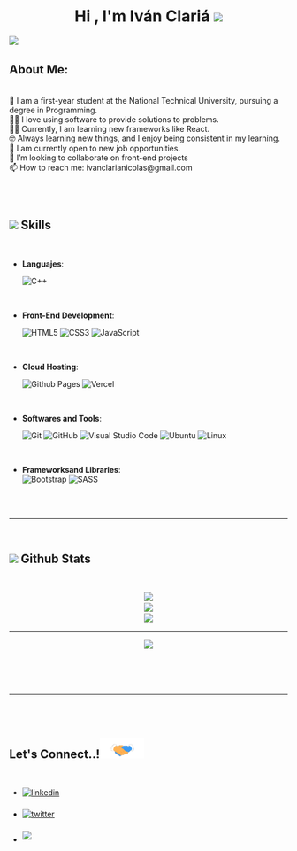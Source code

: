 
<h1 align="center"><b>Hi , I'm Iván Clariá </b><img src="https://media.giphy.com/media/hvRJCLFzcasrR4ia7z/giphy.gif" width="35"></h1>
<!--  -->

<img src="[https://www.canva.com/design/DAF236WjYng/view](https://www.canva.com/design/DAF236WjYng/ixdXaB154vKEeuprwTYzmw/view?utm_content=DAF236WjYng&utm_campaign=designshare&utm_medium=link&utm_source=editor)" width ="25">


<br>



	
## <b>About Me:</b>


  
<br>
🏫 I am a first-year student at the National Technical University, pursuing a degree in Programming. <br>
🧑‍💻 I love using software to provide solutions to problems.<br>
🧑‍🎓 Currently, I am learning new frameworks like React.<br>
🤓 Always learning new things, and I enjoy being consistent in my learning.<br>
🤔 I am currently open to new job opportunities. <br>
👯 I’m looking to collaborate on front-end projects<br>
📫 How to reach me: ivanclarianicolas@gmail.com

<br><br>


## <img src="https://media2.giphy.com/media/QssGEmpkyEOhBCb7e1/giphy.gif?cid=ecf05e47a0n3gi1bfqntqmob8g9aid1oyj2wr3ds3mg700bl&rid=giphy.gif" width ="25"><b> Skills</b>
<br>

<p align="center">
	
- **Languajes**: 
    
    
    ![C++](https://img.shields.io/badge/C++%20-%2300599C.svg?style=for-the-badge&logo=c%2B%2B&logoColor=white)
    

<br>   
    
- **Front-End Development**:

   ![HTML5](https://img.shields.io/badge/HTML5%20-%23E34F26.svg?style=for-the-badge&logo=html5&logoColor=white)
   ![CSS3](https://img.shields.io/badge/CSS%20-%231572B6.svg?style=for-the-badge&logo=css3&logoColor=white)
   ![JavaScript](https://img.shields.io/badge/JavaScript%20-%23F7DF1E.svg?style=for-the-badge&logo=javascript&logoColor=black)

<br>

- **Cloud Hosting**:

  ![Github Pages](https://img.shields.io/badge/GitHub%20Pages-%23327FC7.svg?style=for-the-badge&logo=github&logoColor=white)
  ![Vercel](https://img.shields.io/badge/vercel-%23000000.svg?style=for-the-badge&logo=vercel&logoColor=white)
    
<br>

- **Softwares and Tools**:

    ![Git](https://img.shields.io/badge/git-%23F05033.svg?style=for-the-badge&logo=git&logoColor=white)
    ![GitHub](https://img.shields.io/badge/github-%23121011.svg?style=for-the-badge&logo=github&logoColor=white)
    ![Visual Studio Code](https://img.shields.io/badge/Visual%20Studio%20Code-0078d7.svg?style=for-the-badge&logo=visual-studio-code&logoColor=white)
  ![Ubuntu](https://img.shields.io/badge/Ubuntu-E95420?style=for-the-badge&logo=ubuntu&logoColor=white)
    ![Linux](https://img.shields.io/badge/Linux-FCC624?style=for-the-badge&logo=linux&logoColor=black) 

<br>

 
- **Frameworksand Libraries**: <br>
  ![Bootstrap](https://img.shields.io/badge/bootstrap-%238511FA.svg?style=for-the-badge&logo=bootstrap&logoColor=white)
  ![SASS](https://img.shields.io/badge/SASS-hotpink.svg?style=for-the-badge&logo=SASS&logoColor=white)





</p>

<br>
<br>

-----

<br>


## <img src="https://media.giphy.com/media/iY8CRBdQXODJSCERIr/giphy.gif" width="35"><b> Github Stats </b>
<br>

<div align='center'>

![](https://github-readme-stats.vercel.app/api?username=IvanClar1a&theme=tokyonight&hide_border=false&include_all_commits=false&count_private=false)<br/>
![](https://github-readme-streak-stats.herokuapp.com/?user=IvanClar1a&theme=tokyonight&hide_border=false)<br/>
![](https://github-readme-stats.vercel.app/api/top-langs/?username=IvanClar1a&theme=tokyonight&hide_border=false&include_all_commits=false&count_private=false&layout=compact)

---



[![](https://visitcount.itsvg.in/api?id=IvanClar1a&label=Profile%20Views&color=0&icon=1&pretty=false)](https://visitcount.itsvg.in)


</a>
</div>

<br>
<br>
<br>

-----

<br>
<br>

## <b> Let's Connect..!</b><img src="https://github.com/0xAbdulKhalid/0xAbdulKhalid/raw/main/assets/mdImages/handshake.gif" width ="80">
<br>
<div align='left'>

<ul>

<li>
<a href="https://linkedin.com/in/0xabdulkhalid" target="_blank">
<img src="https://img.shields.io/badge/linkedin:  0xabdulkhalid-%2300acee.svg?color=405DE6&style=for-the-badge&logo=linkedin&logoColor=white" alt=linkedin style="margin-bottom: 5px;"/>
</a>
</li>

<br>

<li>
<a href="https://twitter.com/IvannDevs" target="_blank">
<img src="https://img.shields.io/badge/twitter:  IvannDevs-%2300acee.svg?color=1DA1F2&style=for-the-badge&logo=twitter&logoColor=white" alt=twitter style="margin-bottom: 5px;"/>
</a>
</li>

<br>

<li>
<a href="ivanclarianicolas@gmail.com" target="_blank">
<img src="https://img.shields.io/badge/gmail:  ivanclarianicolas-%23EA4335.svg?style=for-the-badge&logo=gmail&logoColor=white" t=mail style="margin-bottom: 5px;" />
</a>
</li>
	
</ul>
</div>




